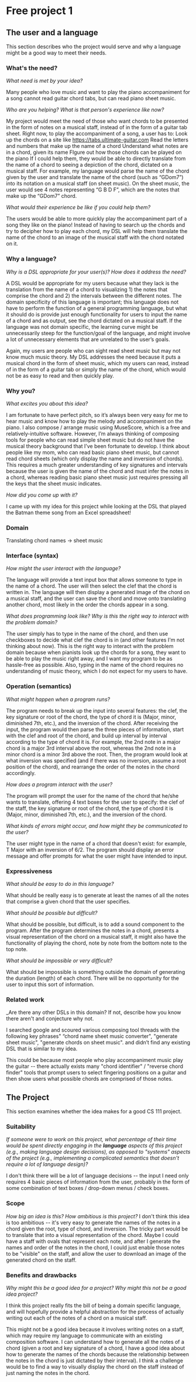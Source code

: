 # Free project 1


## The user and a language
This section describes who the project would serve and why a language might be a
good way to meet their needs.


### What's the need?
_What need is met by your idea?_

Many people who love music and want to play the piano accompaniment for a song cannot read guitar chord tabs, but can read piano sheet music.

_Who are you helping? What is that person's experience like now?_

My project would meet the need of those who want chords to be presented in the form of notes on a musical staff, instead of in the form of a guitar tab sheet. 
Right now, to play the accompaniment of a song, a user has to:
Look up the chords on a site like https://tabs.ultimate-guitar.com
Read the letters and numbers that make up the name of a chord
Understand what notes are in a chord, given its name 
FIgure out how those chords can be played on the piano
If I could help them, they would be able to directly translate from the name of a chord to seeing a depiction of the chord, dictated on a musical staff. 
For example, my language would parse the name of the chord given by the user and translate the name of the chord (such as “GDom7”) into its notation on a musical staff (on sheet music). On the sheet music, the user would see 4 notes representing “G B D F”, which are the notes that make up the “GDom7” chord. 

_What would their experience be like if you could help them?_

The users would be able to more quickly play the accompaniment part of a song they like on the piano! Instead of having to search up the chords and try to decipher how to play each chord, my DSL will help them translate the name of the chord to an image of the musical staff with the chord notated on it.  

 
### Why a language?
_Why is a DSL appropriate for your user(s)? How does it address the need?_

A DSL would be appropriate for my users because what they lack is the translation from the name of a chord to visualizing 1) the notes that comprise the chord and 2) the intervals between the different notes. The domain specificity of this language is important; this language does not have to perform the function of a general programming language, but what it should do is provide just enough functionality for users to input the name of a chord and as output, see the chord dictated on a musical staff. If the language was not domain specific, the learning curve might be unnecessarily steep for the function/goal of the language, and might involve a lot of unnecessary elements that are unrelated to the user’s goals. 

Again, my users are people who can sight read sheet music but may not know much music theory. My DSL addresses the need because it puts a musical chord in the form of sheet music, which my users can read, instead of in the form of a guitar tab or simply the name of the chord, which would not be as easy to read and then quickly play.

### Why you?

_What excites you about this idea?_

I am fortunate to have perfect pitch, so it’s always been very easy for me to hear music and know how to play the melody and accompaniment on the piano. I also compose / arrange music using MuseScore, which is a free and relatively-intuitive software. However, I’m always thinking of composing tools for people who can read simple sheet music but do not have the musical theory background that I’ve been fortunate to develop. I think about people like my mom, who can read basic piano sheet music, but cannot read chord sheets (which only display the name and inversion of chords). This requires a much greater understanding of key signatures and intervals because the user is given the name of the chord and must infer the notes in a chord, whereas reading basic piano sheet music just requires pressing all the keys that the sheet music indicates.

_How did you come up with it?_

I came up with my idea for this project while looking at the DSL that played the Batman theme song from an Excel spreadsheet! 

### Domain
Translating chord names -> sheet music 


### Interface (syntax)
_How might the user interact with the language?_

The language will provide a text input box that allows someone to type in the name of a chord. The user will then select the clef that the chord is written in. The language will then display a generated image of the chord on a musical staff, and the user can save the chord and move onto translating another chord, most likely in the order the chords appear in a song. 

_What does programming look like? Why is this the right way to interact with the problem domain?_ 

The user simply has to type in the name of the chord, and then use checkboxes to decide what clef the chord is in (and other features I'm not thinking about now). This is the right way to interact with the problem domain because when pianists look up the chords for a song, they want to be able to play the music right away, and I want my program to be as hassle-free as possible. Also, typing in the name of the chord requires no understanding of music theory, which I do not expect for my users to have. 


### Operation (semantics)
_What might happen when a program runs?_

The program needs to break up the input into several features: the clef, the key signature or root of the chord, the type of chord it is (Major, minor, diminished  7th, etc.), and the inversion of the chord. After receiving the input, the program would then parse the three pieces of information, start with the clef and root of the chord, and build up interval by interval according to the type of chord it is. For example, the 2nd note in a major chord is a major 3rd interval above the root, whereas the 2nd note in a minor chord is a minor 3rd above the root. Then, the program would look at what inversion was specified (and if there was no inversion, assume a root position of the chord), and rearrange the order of the notes in the chord accordingly. 

_How does a program interact with the user?_

The program will prompt the user for the name of the chord that he/she wants to translate, offering 4 text boxes for the user to specify: the clef of the staff, the key signature or root of the chord, the type of chord it is (Major, minor, diminished  7th, etc.), and the inversion of the chord.


_What kinds of errors might occur, and how might they be communicated to the user?_

The user might type in the name of a chord that doesn't exist: for example, T Major with an inversion of 6/2. The program should display an error message and offer prompts for what the user might have intended to input. 


### Expressiveness
_What should be easy to do in this language?_

What should be really easy is to generate at least the names of all the notes that comprise a given chord that the user specifies.

_What should be possible but difficult?_ 

What should be possible, but difficult, is to add a sound component to the program. After the program determines the notes in a chord, presents a visual representation of the chord on a musical staff, it might also have the functionality of playing the chord, note by note from the bottom note to the top note. 

_What should be impossible or very difficult?_

What should be impossible is something outside the domain of generating the duration (length) of each chord. There will be no opportunity for the user to input this sort of information.


### Related work
_Are there any other DSLs in this domain? If not, describe how you know there
aren't and conjecture why not. 

I searched google and scoured various composing tool threads with the following key phrases" “chord name sheet music converter", "generate sheet music", "generate chords on sheet music". and didn’t find any existing DSL that is similar to my idea.

This could be because most people who play accompaniment music play the guitar -- there actually exists many "chord identifier" / "reverse chord finder" tools that prompt users to select fingering positions on a guitar and then show users what possible chords are comprised of those notes. 


## The Project
This section examines whether the idea makes for a good CS 111 project.


### Suitability
_If someone were to work on this project, what percentage of their time would be
spent directly engaging in the **language** aspects of this project (e.g.,
making language design decisions), as opposed to "systems" aspects of the
project (e.g., implementing a complicated semantics that doesn't require a lot
of language design)?_

I don't think there will be a lot of language decisions -- the input I need only requires 4 basic pieces of information from the user, probably in the form of some combination of text boxes / drop-down menus / check boxes.

### Scope
_How big an idea is this? How ambitious is this project?_
I don't think this idea is too ambitious -- it's very easy to generate the names of the notes in a chord given the root, type of chord, and inversion. The tricky part would be to translate that into a visual representation of the chord. Maybe I could have a staff with ovals that represent each note, and after I generate the names and order of the notes in the chord, I could just enable those notes to be "visible" on the staff, and allow the user to download an image of the generated chord on the staff. 

### Benefits and drawbacks
_Why might this be a good idea for a project? Why might this not be a good idea 
project?_

I think this project really fits the bill of being a domain specific language, and will hopefully provide a helpful abstraction for the process of actually writing out each of the notes of a chord on a musical staff. 

This might not be a good idea because it involves writing notes on a staff, which may require my language to communicate with an existing composition software. I can understand how to generate all the notes of a chord (given a root and key signature of a chord, I have a good idea about how to generate the names of the chords because the relationship between the notes in the chord is just dictated by their interval). I think a challenge would be to find a way to visually display the chord on the staff instead of just naming the notes in the chord.


